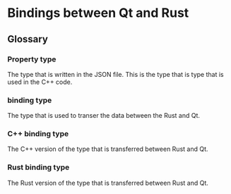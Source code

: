 # Bindings between Qt and Rust

## Glossary

### Property type

The type that is written in the JSON file. This is the type that is type that
is used in the C++ code.

### binding type

The type that is used to transer the data between the Rust and Qt.

### C++ binding type

The C++ version of the type that is transferred between Rust and Qt.

### Rust binding type

The Rust version of the type that is transferred between Rust and Qt.

